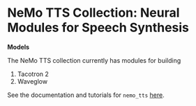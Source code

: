 NeMo TTS Collection: Neural Modules for Speech Synthesis
========================================================

**Models**

The NeMo TTS collection currently has modules for building
1. Tacotron 2
2. Waveglow

See the documentation and tutorials for ``nemo_tts`` [here](https://nvidia.github.io/NeMo/tts/intro.html).
